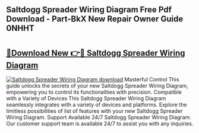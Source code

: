 ## Saltdogg Spreader Wiring Diagram Free Pdf Download - Part-BkX New Repair Owner Guide 0NHHT

# <h2><a href="http://dfrv6j.blite.top/?on=Saltdogg+Spreader+Wiring+Diagram">🔗Download New 👉🔴 Saltdogg Spreader Wiring Diagram</a></h2>

[![Saltdogg Spreader Wiring Diagram download](https://i.imgur.com/lujVjoI.png)](http://dfrv6j.blite.top/?on=Saltdogg+Spreader+Wiring+Diagram)
Masterful Control This guide unlocks the secrets of your new Saltdogg Spreader Wiring Diagram, empowering you to control its functionalities with precision. Compatible with a Variety of Devices This Saltdogg Spreader Wiring Diagram seamlessly integrates with a variety of devices and platforms. Explore the limitless possibilities of list of features with your new Saltdogg Spreader Wiring Diagram. Support Available 24/7 Saltdogg Spreader Wiring Diagram. Our customer support team is available 24/7 to assist you with any inquiries.
